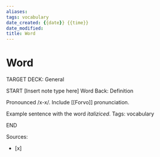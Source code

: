 ```yaml
---
aliases:
tags: vocabulary
date_created: {{date}} {{time}}
date_modified: 
title: Word
---
```


# Word

TARGET DECK: General

START
[Insert note type here]
Word
Back: Definition

Pronounced /x-x/.
Include [[Forvo]] pronunciation.

Example sentence with the word *italiziced*.
Tags: vocabulary

END

Sources:
- [x]
